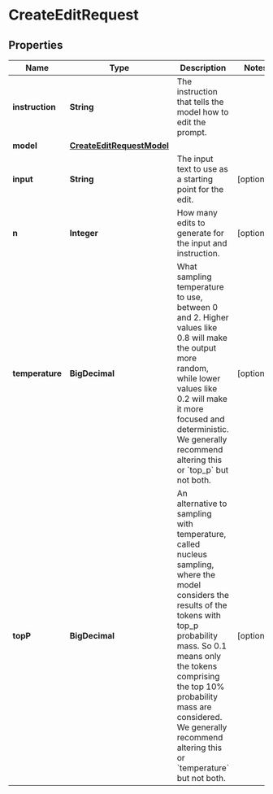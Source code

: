 

# CreateEditRequest


## Properties

| Name | Type | Description | Notes |
|------------ | ------------- | ------------- | -------------|
|**instruction** | **String** | The instruction that tells the model how to edit the prompt. |  |
|**model** | [**CreateEditRequestModel**](CreateEditRequestModel.md) |  |  |
|**input** | **String** | The input text to use as a starting point for the edit. |  [optional] |
|**n** | **Integer** | How many edits to generate for the input and instruction. |  [optional] |
|**temperature** | **BigDecimal** | What sampling temperature to use, between 0 and 2. Higher values like 0.8 will make the output more random, while lower values like 0.2 will make it more focused and deterministic.  We generally recommend altering this or &#x60;top_p&#x60; but not both.  |  [optional] |
|**topP** | **BigDecimal** | An alternative to sampling with temperature, called nucleus sampling, where the model considers the results of the tokens with top_p probability mass. So 0.1 means only the tokens comprising the top 10% probability mass are considered.  We generally recommend altering this or &#x60;temperature&#x60; but not both.  |  [optional] |



